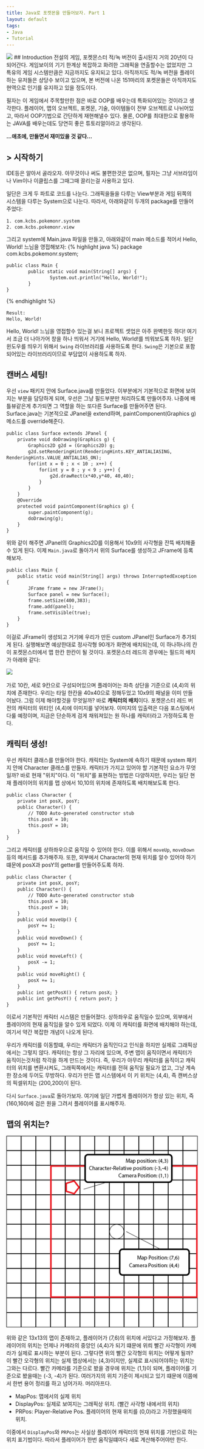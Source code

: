 ```yaml
---
title: Java로 포켓몬을 만들어보자. Part 1
layout: default
tags:
- Java
- Tutorial
---
```


<img src="http://vignette4.wikia.nocookie.net/pokemon/images/1/1d/RedBox(J).jpg/revision/latest?cb=20110309010330">
## Introduction
전설의 게임, 포켓몬스터 적/녹 버전이 출시된지 거의 20년이 다 되어간다.
게임보이의 기기 한계상 복잡하고 화려한 그래픽을 연출할수는 없었지만 그 특유의 게임 시스템만큼은 지금까지도 유지되고 있다. 아직까지도 적/녹 버전을 플레이하는 유저들은 상당수 보이고 있으며, 본 버전에 나온 151마리의 포켓몬들은 아직까지도 현역으로 인기를 유지하고 있을 정도이다.

필자는 이 게임에서 주목할만한 점은 바로 OOP를 배우는데 특화되어있는 것이라고 생각한다. 플레이어, 맵의 오브젝트, 포켓몬, 기술, 아이템들이 전부 오브젝트로 나뉘어있고, 따라서 OOP기법으로 간단하게 재현해낼수 있다. 물론, OOP를 최대한으로 활용하는 JAVA를 배우는데도 당연히 좋은 튜토리얼이라고 생각된다.

**...애초에, 만들면서 재미있을 것 같다...**

## > 시작하기
IDE등은 알아서 골라오자. 아무것이나 써도 불편한것은 없으며, 필자는 그냥 서브라임이나 Vim이나 이클립스를 그때그때 끌리는걸 사용하고 있다.

일단은 크게 두 파트로 코드를 나눈다. 그래픽을들을 다루는 View부분과 게임 뒤쪽의 시스템을 다루는 System으로 나눈다. 따라서, 아래와같이 두개의 package를 만들어 주었다:

    1. com.kcbs.pokemonr.system
    2. com.kcbs.pokemonr.view

그리고 system에 Main.java 파일을 만들고, 아래와같이 main 메소드를 적어서 Hello, World! 느님을 영접해보자:
{% highlight java %}
    package com.kcbs.pokemonr.system;
    
    public class Main {
            public static void main(String[] args) {
                    System.out.println("Hello, World!");
            }
    }
{% endhighlight %}

    Result:
    Hello, World!
Hello, World! 느님을 영접할수 있는걸 보니 프로젝트 셋업은 아주 완벽한듯 하다! 여기서 조금 더 나아가어 창을 하나 띄워서 거기에 Hello, World!를 띄워보도록 하자. 일단 윈도우를 띄우기 위해서 `Swing` 라이브러리를 사용하도록 한다. `Swing`은 기본으로 포함되어있는 라이브러리이므로 부담없이 사용하도록 하자.


## 캔버스 세팅!

우선 `view` 패키지 안에 Surface.java를 만들었다. 이부분에거 기본적으로 화면에 보여지는 부분을 담당하게 되며, 우선은 그냥 필드부분만 처리하도록 만들어주자. 나중에 배틀뷰같은게 추가되면 그 역할을 하는 또다른 Surface를 만들어주면 된다. Surface.java는 기본적으로 JPanel을 extend하며, paintComponent(Graphics g) 메소드를 override해준다.

    public class Surface extends JPanel {
        private void doDrawing(Graphics g) {
            Graphics2D g2d = (Graphics2D) g;
            g2d.setRenderingHint(RenderingHints.KEY_ANTIALIASING, RenderingHints.VALUE_ANTIALIAS_ON);
            for(int x = 0 ; x < 10 ; x++) {
                for(int y = 0 ; y < 9 ; y++) {
                    g2d.drawRect(x*40,y*40, 40,40);
                }
            }
        }
        @Override
        protected void paintComponent(Graphics g) {
            super.paintComponent(g);
            doDrawing(g);
        }
    }
위와 같이 해주면 JPanel의 Graphics2D를 이용해서 10x9의 사각형을 잔뜩 배치해줄수 있게 된다. 이제 `Main.java`로 돌아가서 위의 Surface를 생성하고 JFrame에 등록해보자.

    public class Main {
        public static void main(String[] args) throws InterruptedException {
            JFrame frame = new JFrame();
            Surface panel = new Surface();
            frame.setSize(400,383);
            frame.add(panel);
            frame.setVisible(true);
        }
    }
이걸로 JFrame이 생성되고 거기에 우리가 만든 custom JPanel인 Surface가 추가되게 된다. 실행해보면 예상한대로 정사각형 90개가 화면에 배치되는데, 이 하나하나의 칸이 포켓몬스터에서 맵 한칸 한칸이 될 것이다. 포켓몬스터 레드의 경우에는 필드의 배치가 아래와 같다:

<img src="https://confessionsofagamergirldotorg.files.wordpress.com/2015/08/red.gif">

가로 10칸, 세로 9칸으로 구성되어있으며 플레이어는 좌측 상단을 기준으로 (4,4)의 위치에 존재한다. 우리는 타일 한칸을 40x40으로 정해두었고 10x9의 패널을 이미 만들어놨다. 그럼 이제 해야할것을 무엇일까? 바로 **캐릭터의 배치**이다. 포켓몬스터 레드 버전의 캐릭터의 위티인 (4,4)에 이미지를 넣어보자. 이미지의 입출력은 다음 포스팅에서 다룰 예정이며, 지금은 단순하게 검게 채워져있는 원 하나를 캐릭터라고 가정하도록 한다.


## 캐릭터 생성!

우선 캐릭터 클래스를 만들어야 한다. 캐릭터는 System에 속하기 때문에 system 패키지 안에 Character 클래스를 만들자. 캐릭터가 가지고 있어야 할 기본적인 요소가 무엇일까? 바로 현재 "위치"이다. 이 "위치"를 표현하는 방법은 다양하지만, 우리는 일단 현재 플레이어의 위치를 맵 상에서 10,10의 위치에 존재하도록 배치해보도록 한다.

    public class Character {
        private int posX, posY;
        public Character() {
            // TODO Auto-generated constructor stub
            this.posX = 10;
            this.posY = 10;
        }
    }
그리고 캐릭터를 상하좌우으로 움직일 수 있어야 한다. 이를 위해서 `moveUp`, `moveDown` 등의 메서드를 추가해주자. 또한, 외부에서 Character의 현재 위치를 알수 있어야 하기 떄문에 posX과 posY의 getter를 만들어주도록 하자.

    public class Character {
        private int posX, posY;
        public Character() {
            // TODO Auto-generated constructor stub
            this.posX = 10;
            this.posY = 10;
        }
        public void moveUp() {
            posY += 1;
        }
        public void moveDown() {
            posY += 1;
        }
        public void moveLeft() {
            posX -= 1;
        }
        public void moveRight() {
            posX += 1;
        }
        public int getPosX() { return posX; }
        public int getPosY() { return posY; }
    }
이로서 기본적인 캐릭터 시스템은 만들어졌다. 상하좌우로 움직일수 있으며, 외부에서 플레이어의 현재 움직임을 알수 있게 되었다. 이제 이 캐릭터를 화면에 배치해야 하는데, 여기서 약간 복잡한 개념이 나오게 된다.

우리가 캐릭터를 이동할떄, 우리는 캐릭터가 움직인다고 인식을 하지만 실제로 그래픽상에서는 그렇지 않다. 캐릭터는 항상 그 자리에 있으며, 주변 맵이 움직이면서 캐릭터가 움직이는것처럼 착각을 하게 만드는 것이다. 즉, 우리가 아무리 캐릭터를 움직이고 캐릭터의 위치를 변환시켜도, 그래픽쪽에서는 캐릭터를 전혀 움직일 필요가 없고, 그냥 계속 한 장소에 두어도 무방하다. 우리가 만든 맵 시스템에서 이 키 위치는 (4,4), 즉 캔버스상의 픽셀위치는 (200,200)이 된다.

다시 `Surface.java`로 돌아가보자. 여기에 일단 가볍게 플레이어가 항상 있는 위치, 즉 (160,160)에 검은 원을 그려서 플레이어를 표시해주자.

## 맵의 위치는?

<img src="/image/basic.png">

위와 같은 13x13의 맵이 존재하고, 플레이어가 (7,6)의 위치에 서있다고 가정해보자. 플레이어의 위치는 언제나 카메라의 중앙인 (4,4)가 되기 떄문에 위릐 빨간 사각형이 카메라가 실제로 표시하는 부분이 된다. 그렇다면 위의 빨간 오각형의 위치는 어떻게 될까? 이 빨간 오각형의 위치는 실제 맵상에서는 (4,3)이지만, 실제로 표시되어야하는 위치는 그와는 다르다. 빨간 카메라를 기준으로 봤을 경우에 위치는 (1,1)이 되며, 플레이어를 기준으로 봤을때는 (-3, -4)가 된다. 여러가지의 위치 기준이 제시되고 있기 떄문에 이쯤에서 한번 용어 정리를 하고 넘어가자. 머리아프다.

* MapPos: 맵에서의 실제 위치
* DisplayPos: 실제로 보여지는 그래픽상 위치. (빨간 사각형 내에서의 위치)
* PRPos: Player-Relative Pos. 플레이어의 현재 위치를 (0,0)라고 가정했을때의 위치.

이중에서 `DisplayPos`와 `PRPos`는 사실상 플레이어 캐릭터의 현재 위치를 기반으로 하는 위치 표기법이다. 따라서 플레이어가 한번 움직일떄마다 새로 계산해주어야만 한다.
